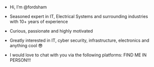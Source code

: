 - Hi, I’m @fordsham

- Seasoned expert in IT, Electrical Systems and surrounding industries with 10+ years of experience
- Curious, passionate and highly motivated
- Greatly interested in IT, cyber security, infrastructure, electronics and anything cool 😎
- I would love to chat with you via the following platforms: FIND ME IN PERSON!!!


